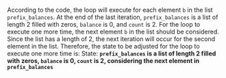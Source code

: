 According to the code, the loop will execute for each element `b` in the list `prefix_balances`. At the end of the last iteration, `prefix_balances` is a list of length 2 filled with zeros, `balance` is 0, and `count` is 2. For the loop to execute one more time, the next element `b` in the list should be considered. Since the list has a length of 2, the next iteration will occur for the second element in the list.
Therefore, the state to be adjusted for the loop to execute one more time is:
State: **`prefix_balances` is a list of length 2 filled with zeros, `balance` is 0, `count` is 2, considering the next element in `prefix_balances`**